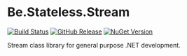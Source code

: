﻿# Be.Stateless.Stream

[![Build Status](https://dev.azure.com/icraftsoftware/be.stateless/_apis/build/status/Be.Stateless.Stream%20Manual%20Release?branchName=master)](https://dev.azure.com/icraftsoftware/be.stateless/_build/latest?definitionId=7&branchName=master)
[![GitHub Release](https://img.shields.io/github/v/release/icraftsoftware/Be.Stateless.Stream)](https://github.com/icraftsoftware/Be.Stateless.Stream/releases/latest)
[![NuGet Version](https://img.shields.io/nuget/v/Be.Stateless.Stream.svg?style=flat)](https://www.nuget.org/packages/Be.Stateless.Stream/)

Stream class library for general purpose .NET development.
